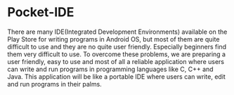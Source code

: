 # Pocket-IDE
There are many IDE(Integrated Development Environments) available on the Play Store for writing programs in Android OS, but most of them are quite difficult to use and they are no quite user friendly. Especially beginners find them very difficult to use. To overcome these problems, we are preparing a user friendly, easy to use and most of all a reliable application where users can write and run programs in programming languages like C, C++ and Java. This application will be like a portable IDE where users can write, edit and run programs in their palms.
